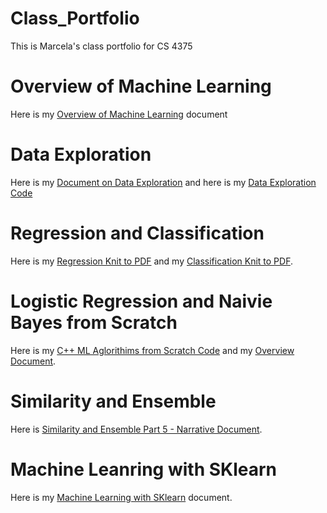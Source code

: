 # Class_Portfolio
This is Marcela's class portfolio for CS 4375

# Overview of Machine Learning

Here is my [Overview of Machine Learning](OverviewOfMachineLearning.pdf) document

# Data Exploration

Here is my [Document on Data Exploration](Data_Exploration.pdf) and here is my [Data Exploration Code](DataExploration.cpp)

# Regression and Classification

Here is my [Regression Knit to PDF](Regression.pdf) and my [Classification Knit to PDF](Classification.pdf).

# Logistic Regression and Naivie Bayes from Scratch

Here is my [C++ ML Aglorithims from Scratch Code](C++_Alg_From_Scratch.cpp) and my [Overview Document](C++MLAlgorithmsFromScratch.pdf).

# Similarity and Ensemble

Here is [Similarity and Ensemble Part 5 - Narrative Document](Similarity_and_Ensemble-Part_5.pdf).

# Machine Leanring with SKlearn

Here is my [Machine Learning with SKlearn](Machine_Leanrning_with_SKlearn.pdf) document.
